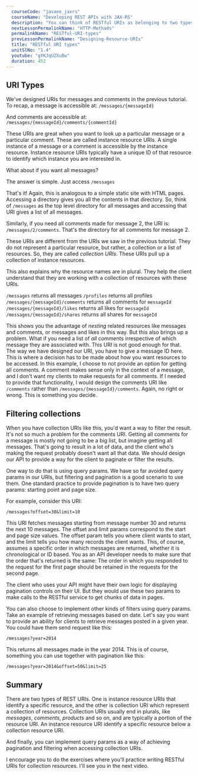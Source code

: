 ```yaml
---
  courseCode: "javaee_jaxrs"
  courseName: "Developing REST APIs with JAX-RS"
  description: "You can think of RESTful URIs as belonging to two types: instance resource URIs and collection resource URIs. Let's understand what they mean."
  nextLessonPermalinkName: "HTTP-Methods"
  permalinkName: "RESTful-URI-types"
  prevLessonPermalinkName: "Designing-Resource-URIs"
  title: "RESTful URI types"
  unitSlNo: "1.4"
  youtube: "gYKJqUZXuBw"
  duration: 452
---
```


## URI Types

We've designed URIs for messages and comments in the previous tutorial. To recap, a message is accessible at:
`/messages/{messageId}`

And comments are accessible at:
`/messages/{messageId}/comments/{commentId}`

These URIs are great when you want to look up a particular message or a particular comment. These are called instance resource URIs. A single instance of a message or a comment is accessible by the instance resource. Instance resource URIs typically have a unique ID of that resource to identify which instance you are interested in.

What about if you want all messages?

The answer is simple. Just access 
`/messages`

That's it! Again, this is analogous to a simple static site with HTML pages. Accessing a directory gives you all the contents in that directory. So, think of `/messages` as the top level directory for all messages and accessing that URI gives a list of all messages.

Similarly, if you need all comments made for message 2, the URI is: `/messages/2/comments`. That's the directory for all comments for message 2.

These URIs are different from the URIs we saw in the previous tutorial. They do not represent a particular resource, but rather, a collection or a list of resources. So, they are called _collection URIs_. These URIs pull up a collection of instance resources. 

This also explains why the resource names are in plural. They help the client understand that they are working with a collection of resources with these URIs.

`/messages` returns all messages
`/profiles` returns all profiles
`/messages/{messageId}/comments` returns all comments for `messageId`
`/messages/{messageId}/likes` returns all likes for `messageId`
`/messages/{messageId}/shares` returns all shares for `messageId`


This shows you the advantage of _nesting_ related resources like messages and comments, or messages and likes in this way. But this also brings up a problem. What if you need a list of _all_ comments irrespective of which message they are associated with. This URI is not good enough for that. The way we have designed our URI, you have to give a message ID here. This is where a decision has to be made about how you want resources to be accessed. In this example, I choose to not provide an option for getting all comments. A comment makes sense only in the context of a message, and I don't want my clients to make requests for all comments. If I needed to provide that functionality, I would design the comments URI like `/comments` rather than `/messages/{messageId}/comments`. Again, no right or wrong. This is something you decide.

## Filtering collections

When you have collection URIs like this, you'd want a way to filter the result. It's not so much a problem for the comments URI. Getting all comments for a message is mostly not going to be a big list, but imagine getting all messages. That's going to result in a lot of data, and the client who's making the request probably doesn't want all that data. We should design our API to provide a way for the client to paginate or filter the results. 

One way to do that is using query params. We have so far avoided query params in our URIs, but filtering and pagination is a good scenario to use them. One standard practice to provide pagination is to have two query params: starting point and page size. 

For example, consider this URI:

`/messages?offset=30&limit=10`

This URI fetches messages starting from message number 30 and returns the next 10 messages. The offset and limit params correspond to the start and page size values. The offset param tells you where client wants to start, and the limit tells you how many records the client wants. This, of course, assumes a specific order in which messages are returned, whether it is chronological or ID based. You as an API developer needs to make sure that the order that's returned is the same: The order in which you responded to the request for the first page should be retained in the requests for the second page.

The client who uses your API might have their own logic for displaying pagination controls on their UI. But they would use these two params to make calls to the RESTful service to get chunks of data in pages.

You can also choose to implement other kinds of filters using query params. Take an example of retrieving messages based on date. Let's say you want to provide an ability for clients to retrieve messages posted in a given year. You could have them send request like this:

`/messages?year=2014`

This returns all messages made in the year 2014. This is of course, something you can use together with pagination like this:

`/messages?year=2014&offset=50&limit=25`

## Summary

There are two types of REST URIs. One is instance resource URIs that identify a specific resource, and the other is collection URI which represent a collection of resources. Collection URIs usually end in plurals, like *messages*, *comments*, *products* and so on, and are typically a portion of the resource URI. An instance resource URI identify a specific resource below a collection resource URI.

And finally, you can implement query params as a way of achieving pagination and filtering when accessing collection URIs.

I encourage you to do the exercises where you'll practice writing RESTful URIs for collection resources. I'll see you in the next video.
